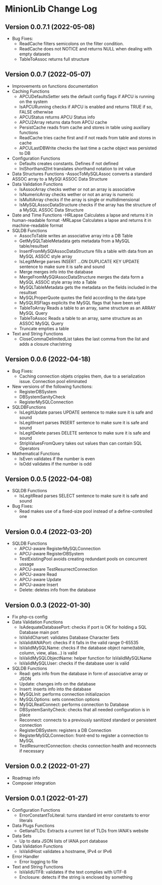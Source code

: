 # MinionLib Change Log
## Version 0.0.7.1 (2022-05-08)
- Bug Fixes:
  - ReadCache filters semicolons on the filter condition.
  - ReadCache does not NOTICE and returns NULL when dealing with empty datasets
  - TableToAssoc returns full structure
## Version 0.0.7 (2022-05-07)
- Improvements on functions documentation
- Caching Functions
  - APCUDefaultsSetter sets the default config flags if APCU is running on the system
  - IsAPCURunning checks if APCU is enabled and returns TRUE if so, FALSE otherwise
  - APCUStatus returns APCU Status info
  - APCU2Array returns data from APCU cache
  - PersistCache reads from cache and stores in table using auxiliary functions
  - ReadCache tries cache first and if not reads from table and stores in cache
  - APCULastDBWrite checks the last time a cache object was persisted to DB
- Configuration Functions
  - Defaults creates constants. Defines if not defined
  - IniShorthand2Int translates shorthand notation to int value
- Data Structures Functions
  -AssocToMySQLAssoc converts a standard ASSOC array to a MySQl ASSOC Data Structure
- Data Validation Functions
  - IsAssocArray checks wether or not an array is associative
  - IsNumericArray checks wether or not an array is numeric
  - IsMultiArray checks if the array is single or multidimensional
  - IsMySQLAssocDataStructure checks if the array has the structure of a MySQL ASSOC Data Structure
- Date and Time Functions
  -HRLapse Calculates a lapse and returns it in human-readable format
  -MRLapse Calculates a lapse and returns it in machine-readable format
- SQLDB Functions
  - AssocToTable writes an associative array into a DB Table
  - GetMySQLTableMetadata gets  metadata from a MySQL table/resultset
  - InsertFromMySQlAssocDataStructure fills a table with data from an MySQL ASSOC style array
  - IsLegitMerge parses INSERT ...ON DUPLICATE KEY UPDATE sentence to make sure it is safe and sound
  - Merge merges info into the database
  - MergeFromMySQlAssocDataStructure merges the data form a MySQL ASSOC style array into a Table
  - MySQLTableMetadata gets the metadata on the fields included in the resultset
  - MySQLProperQuote quotes the field according to the data type
  - MySQLRSFlags explicits the MySQL flags that have been set
  - TableToArray Reads a table to an array, same structure as an ARRAY MySQL Query
  - TableToAssoc Reads a table to an array, same structure as an ASSOC MySQL Query
  - Truncate empties a table
- Text and String Functions
  - CloseCommaDelimitedList takes the last comma from the list and adds a closure char/string


## Version 0.0.6 (2022-04-18)
- Bug Fixes:
  - Caching connection objets cripples them, due to a serialization issue.
    Connection pool eliminated
- New versions of the following functions:
  - RegisterDBSystem
  - DBSystemSanityCheck
  - RegisterMySQLConnection
- SQLDBFunctions
  - IsLegitUpdate parses UPDATE sentence to make sure it is safe and sound
  - IsLegitInsert parses INSERT sentence to make sure it is safe and sound
  - IsLegitDelete parses DELETE sentence to make sure it is safe and sound
  - StripValuesFromQuery takes out values than can contain SQL Operators
- Mathematical Functions
  - IsEven validates if the number is even
  - IsOdd validates if the number is odd

## Version 0.0.5 (2022-04-08)
- SQLDB Functions
  - IsLegitRead parses SELECT sentence to make sure it is safe and sound
- Bug Fixes:
  - Read makes use of a fixed-size pool instead of a define-controlled one

## Version 0.0.4 (2022-03-20)
- SQLDB Functions
  - APCU-aware RegisterMySQLConnection
  - APCU-aware RegisterDBSystem
  - TestExistingPool avoids creating redundant pools on concurrent ussage
  - APCU-aware TestResurrectConnection
  - APCU-aware Read
  - APCU-aware Update
  - APCU-aware Insert
  - Delete: deletes info from the database

## Version 0.0.3 (2022-01-30)
- Fix php-cs config
- Data Validation Functions
  - IsAdequateDatabasePort: checks if port is OK for holding a SQL Database main port
  - IsValidCharset: validates Database Character Sets
  - IsValidIANAPort: checks if it falls in the valid range 0-65535
  - IsValidMySQLName: checks if the database object name(table, column, view, alias...) is valid
  - IsValidMySQLObjectName: helper function for IsValidMySQLName
  - IsValidMySQLUser: checks if the database user is valid
- SQLDB Functions
  - Read: gets info from the database in form of associative array or JSON
  - Update: changes info on the database
  - Insert: inserts info into the database
  - MySQLInit: performs connection initializacion
  - MySQLOptions: sets connection options
  - MySQLRealConnect: performs connection to Database
  - DBSystemSanityCheck: checks that all needed configuration is in place
  - Reconnect: connects to a previously sanitized standard or persistent connection
  - RegisterDBSystem: registers a DB Connection
  - RegisterMySQLConnection: front-end to register a connection to MySQL
  - TestResurrectConnection: checks connection health and reconnects if necessary

## Version 0.0.2 (2022-01-27)
- Roadmap info
- Composer integration

## Version 0.0.1 (2022-01-27)
- Configuration Functions
  - ErrorConstantToLiteral: turns standard int error constants to error literals
- Data Plugs Functions
  - GetIanaTLDs: Extracts a current list of TLDs from IANA's website
- Data Sets
  - Up to data JSON lists of IANA port database
- Data Validation Functions
  - IsValidHost validates a hostname, IPv4 or IPv6
- Error Handler
  - Error logging to file
- Text and String Functions
  - IsValidUTF8: validates if the text complies with UTF-8
  - Enclosure: detects if the string is enclosed by something

